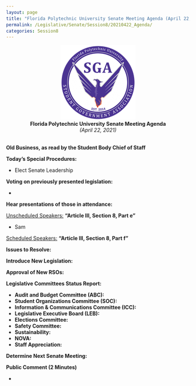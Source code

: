 ```yaml
---
layout: page
title: "Florida Polytechnic University Senate Meeting Agenda (April 22, 2021)"
permalink: /Legislative/Senate/Session8/20210422_Agenda/
categories: Session8
---
```


<div style="text-align: center"><img src="/assets/SGASeal.png" /></div>

<center><b>Florida Polytechnic University Senate Meeting Agenda</b></center>
<center><em>(April 22, 2021)</em></center>
<br>

**Old Business, as read by the Student Body Chief of Staff**

**Today’s Special Procedures:**
- Elect Senate Leadership

**Voting on previously presented legislation:**

- 

**Hear presentations of those in attendance:**

<u>Unscheduled Speakers:</u> **“Article III, Section 8, Part e”**
- Sam

<u>Scheduled Speakers:</u> **“Article III, Section 8, Part f”**

	
**Issues to Resolve:**

**Introduce New Legislation:**

**Approval of New RSOs:**

**Legislative Committees Status Report:**
- **Audit and Budget Committee (ABC):**
- **Student Organizations Committee (SOC):**
- **Information & Communications Committee (ICC):**
- **Legislative Executive Board (LEB):**
- **Elections Committee:**
- **Safety Committee:**
- **Sustainability:**
- **NOVA:**
- **Staff Appreciation:**

**Determine Next Senate Meeting:**

**Public Comment (2 Minutes)**

- 